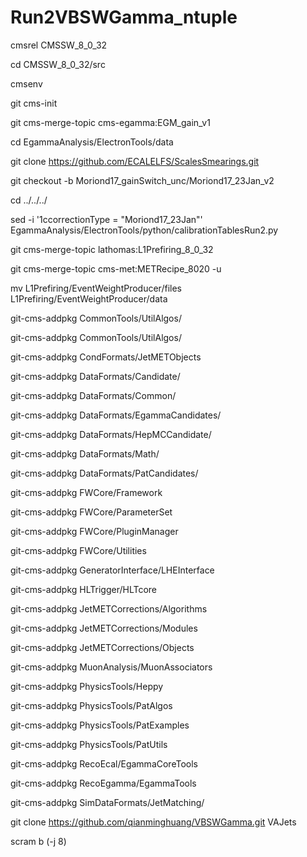 # Run2VBSWGamma_ntuple

cmsrel CMSSW_8_0_32

cd CMSSW_8_0_32/src

cmsenv 

git cms-init

git cms-merge-topic cms-egamma:EGM_gain_v1

cd EgammaAnalysis/ElectronTools/data

git clone https://github.com/ECALELFS/ScalesSmearings.git

git checkout -b Moriond17_gainSwitch_unc/Moriond17_23Jan_v2

cd ../../../

sed -i '1ccorrectionType = "Moriond17_23Jan"' EgammaAnalysis/ElectronTools/python/calibrationTablesRun2.py

git cms-merge-topic lathomas:L1Prefiring_8_0_32

git cms-merge-topic cms-met:METRecipe_8020 -u

mv L1Prefiring/EventWeightProducer/files L1Prefiring/EventWeightProducer/data

git-cms-addpkg CommonTools/UtilAlgos/

git-cms-addpkg CommonTools/UtilAlgos/

git-cms-addpkg CondFormats/JetMETObjects

git-cms-addpkg DataFormats/Candidate/

git-cms-addpkg DataFormats/Common/   

git-cms-addpkg DataFormats/EgammaCandidates/

git-cms-addpkg DataFormats/HepMCCandidate/  

git-cms-addpkg DataFormats/Math/          

git-cms-addpkg DataFormats/PatCandidates/

git-cms-addpkg FWCore/Framework

git-cms-addpkg FWCore/ParameterSet

git-cms-addpkg FWCore/PluginManager

git-cms-addpkg FWCore/Utilities    

git-cms-addpkg GeneratorInterface/LHEInterface

git-cms-addpkg HLTrigger/HLTcore              

git-cms-addpkg JetMETCorrections/Algorithms

git-cms-addpkg JetMETCorrections/Modules   

git-cms-addpkg JetMETCorrections/Objects

git-cms-addpkg MuonAnalysis/MuonAssociators

git-cms-addpkg PhysicsTools/Heppy          

git-cms-addpkg PhysicsTools/PatAlgos

git-cms-addpkg PhysicsTools/PatExamples

git-cms-addpkg PhysicsTools/PatUtils   

git-cms-addpkg RecoEcal/EgammaCoreTools

git-cms-addpkg RecoEgamma/EgammaTools  

git-cms-addpkg SimDataFormats/JetMatching/



git clone https://github.com/qianminghuang/VBSWGamma.git VAJets

scram b (-j 8) 
